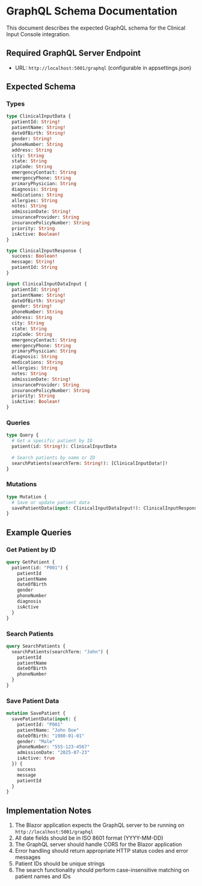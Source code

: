 # GraphQL Schema Documentation

This document describes the expected GraphQL schema for the Clinical Input Console integration.

## Required GraphQL Server Endpoint
- URL: `http://localhost:5001/graphql` (configurable in appsettings.json)

## Expected Schema

### Types

```graphql
type ClinicalInputData {
  patientId: String!
  patientName: String!
  dateOfBirth: String!
  gender: String!
  phoneNumber: String
  address: String
  city: String
  state: String
  zipCode: String
  emergencyContact: String
  emergencyPhone: String
  primaryPhysician: String
  diagnosis: String
  medications: String
  allergies: String
  notes: String
  admissionDate: String!
  insuranceProvider: String
  insurancePolicyNumber: String
  priority: String
  isActive: Boolean!
}

type ClinicalInputResponse {
  success: Boolean!
  message: String!
  patientId: String
}

input ClinicalInputDataInput {
  patientId: String!
  patientName: String!
  dateOfBirth: String!
  gender: String!
  phoneNumber: String
  address: String
  city: String
  state: String
  zipCode: String
  emergencyContact: String
  emergencyPhone: String
  primaryPhysician: String
  diagnosis: String
  medications: String
  allergies: String
  notes: String
  admissionDate: String!
  insuranceProvider: String
  insurancePolicyNumber: String
  priority: String
  isActive: Boolean!
}
```

### Queries

```graphql
type Query {
  # Get a specific patient by ID
  patient(id: String!): ClinicalInputData
  
  # Search patients by name or ID
  searchPatients(searchTerm: String!): [ClinicalInputData!]!
}
```

### Mutations

```graphql
type Mutation {
  # Save or update patient data
  savePatientData(input: ClinicalInputDataInput!): ClinicalInputResponse!
}
```

## Example Queries

### Get Patient by ID
```graphql
query GetPatient {
  patient(id: "P001") {
    patientId
    patientName
    dateOfBirth
    gender
    phoneNumber
    diagnosis
    isActive
  }
}
```

### Search Patients
```graphql
query SearchPatients {
  searchPatients(searchTerm: "John") {
    patientId
    patientName
    dateOfBirth
    phoneNumber
  }
}
```

### Save Patient Data
```graphql
mutation SavePatient {
  savePatientData(input: {
    patientId: "P001"
    patientName: "John Doe"
    dateOfBirth: "1980-01-01"
    gender: "Male"
    phoneNumber: "555-123-4567"
    admissionDate: "2025-07-23"
    isActive: true
  }) {
    success
    message
    patientId
  }
}
```

## Implementation Notes

1. The Blazor application expects the GraphQL server to be running on `http://localhost:5001/graphql`
2. All date fields should be in ISO 8601 format (YYYY-MM-DD)
3. The GraphQL server should handle CORS for the Blazor application
4. Error handling should return appropriate HTTP status codes and error messages
5. Patient IDs should be unique strings
6. The search functionality should perform case-insensitive matching on patient names and IDs
